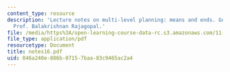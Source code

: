 ```yaml
---
content_type: resource
description: 'Lecture notes on multi-level planning: means and ends. Guest lecturer:
  Prof. Balakrishnan Rajagopal.'
file: /media/https%3A/open-learning-course-data-rc.s3.amazonaws.com/11-201-gateway-planning-action-fall-2007/046a240e886b07157baa83c9465ac2a4_notes16.pdf
file_type: application/pdf
resourcetype: Document
title: notes16.pdf
uid: 046a240e-886b-0715-7baa-83c9465ac2a4
---
```

